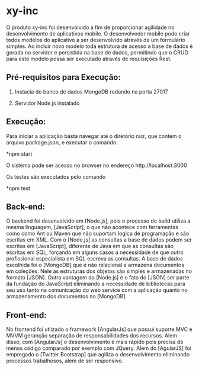 # xy-inc

O produto xy-inc foi desenvolvido a fim de proporcionar agilidade no desenvolvimento de aplicativos mobile.
O desenvolvedor mobile pode criar todos modelos do aplicativo a ser desenvolvido através de um formulário simples.
Ao incluir novo modelo toda estrutura de acesso a base de dados é gerada no servidor e persistida na base de dados, permitindo que o CRUD para este modelo possa ser executado através de requisições Rest.

## Pré-requisitos para Execução:
  1) Instacia do banco de dados MongoDB rodando na porta 27017
  
  2) Servidor Node.js instalado

## Execução: 
 
 Para iniciar a aplicação basta navegar até o diretório raiz, que contem o arquivo package.json, e executar o comando:
 
 *npm start
 
 O sistema pode ser acesso no browser no endereço http://localhost:3000
 
 Os testes são executados pelo comando 
 
 *npm test
 
## Back-end:

O backend foi desenvolvido em [Node.js], pois o processo de build utiliza a mesma linguagem, [JavaScript], o que não acontece com ferramentas como como Ant ou Maven que não suportam logica de programação e são escritas em XML.
Com o [Node.js] as consultas a base de dados podem ser escritas em [JavaScript], diferente de Java em que as consultas são escritas em SQL, forçando em alguns casos a necessidade de que outro profissional especialista em SQL escreva as consultas.
A base de dados escolhida foi o [MongoDB] que é não relacional e armazena documentos em coleções. Nele as estruturas dos objetos são simples e armazenadas no formato [JSON].
Outra vantagem do [Node.js] é o fato do [JSON] ser parte da fundação do JavaScript eliminando a necessidade de bibliotecas para seu uso tanto na comunicação do web service com a aplicação quanto no armazenamento dos documentos no [MongoDB].
 
## Front-end:

No frontend foi utlizado o framework [AngularJs] que possui suporte MVC e MVVM geranção separação de responsabilidades dos recursos. Alem disso, com [AngularJs] o desenvolvimento é mais rápido pois precisa de menos código comparado por exemplo com JQuery.
Alem do [AgularJS] foi empregado o [Twitter Bootstrap] que agiliza o desenvolvimento eliminando processos trabalhosos, alem de ser responsivo. 
